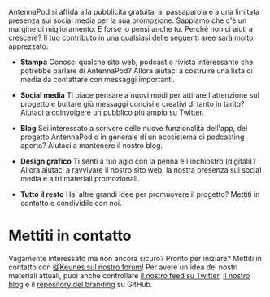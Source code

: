 AntennaPod si affida alla pubblicità gratuita, al passaparola e a una limitata presenza sui social media per la sua promozione. Sappiamo che c'è un margine di miglioramento. E forse lo pensi anche tu. Perché non ci aiuti a crescere? Il tuo contributo in una qualsiasi delle seguenti aree sarà molto apprezzato.

* **Stampa** Conosci qualche sito web, podcast o rivista interessante che potrebbe parlare di AntennaPod? Allora aiutaci a costruire una lista di media da contattare con messaggi importanti.

* **Social media** Ti piace pensare a nuovi modi per attirare l'attenzione sul progetto e buttare giù messaggi concisi e creativi di tanto in tanto? Aiutaci a coinvolgere un pubblico più ampio su Twitter.

* **Blog** Sei interessato a scrivere delle nuove funzionalità dell'app, del progetto AntennaPod o in generale di un ecosistema di podcasting aperto? Aiutaci a mantenere il nostro blog.

* **Design grafico** Ti senti a tuo agio con la penna e l'inchiostro (digitali)? Allora aiutaci a ravvivare il nostro sito web, la nostra presenza sui social media e altri materiali promozionali.

* **Tutto il resto** Hai altre grandi idee per promuovere il progetto? Mettiti in contatto e condividile con noi.

# Mettiti in contatto

Vagamente interessato ma non ancora sicuro? Pronto per iniziare? Mettiti in contatto con [@Keunes sul nostro forum](https://forum.antennapod.org/u/keunes)! Per avere un'idea dei nostri materiali attuali, puoi anche controllare [il nostro feed su Twitter](https://www.twitter.com/antennapod), [il nostro blog](/blog) e il [repository del branding](https://github.com/AntennaPod/Branding) su GitHub.
